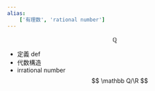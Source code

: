 ```yaml
---
alias:
    ['有理数', 'rational number']
---
```

$$
\mathbb Q
$$
- 定義 def
- 代数構造
- irrational number
    $$
    \mathbb Q/\R
    $$